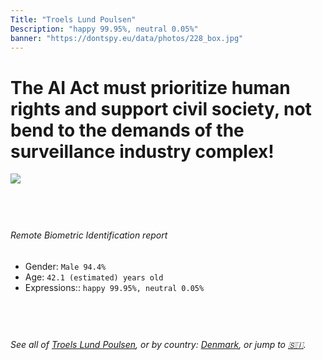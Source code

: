 ```yaml
---
Title: "Troels Lund Poulsen"
Description: "happy 99.95%, neutral 0.05%"
banner: "https://dontspy.eu/data/photos/228_box.jpg"
---
```


# The AI Act must prioritize human rights and support civil society, not bend to the demands of the surveillance industry complex!

<link rel="stylesheet" type="text/css" href="/css/blog.css" />

<div class="is-fake" hidden>

_This image is **clearly fake**_, yet we [continue to collect them because the AI Act negotiations](/blog/why-deepfake/) are heading in a direction that will only make people's lives more complicated. For a more in-depth explanation, read: [Double threat: why losing the battle against Face Biometrics would fuel the proliferation of deepfakes](/blog/the-dual-threat-how-losing-the-biometric-battle-fuels-deepfake-proliferation/).


</div>

<!-- <img src="https://dontspy.eu/data/photos/54_box.jpg" /> -->
<img src="https://dontspy.eu/data/photos/228_box.jpg" />

## <br>

###### Remote Biometric Identification report

* <span class="label">Gender:</span> `Male 94.4%`
* <span class="label">Age:</span> `42.1 (estimated) years old`
* <span class="label">Expressions::</span> `happy 99.95%, neutral 0.05%`

## <br>

###### See all of [Troels Lund Poulsen](/policymaker#Troels%20Lund%20Poulsen), or by country: [Denmark](/country#Denmark), or jump to [🇸🇮](/x/240).

## <br>
